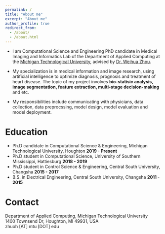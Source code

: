 ```yaml
---
permalink: /
title: "About me"
excerpt: "About me"
author_profile: true
redirect_from: 
  - /about/
  - /about.html
---
```


- I am Computational Science and Engineering PhD candidate in Medical Imaging and Informatics Lab of the Department of Applied Computing at the 
[Michigan Technological University](https://www.mtu.edu/), advised by [Dr. Weihua Zhou](https://pages.mtu.edu/~whzhou/).
  
- My specialization is in medical information and image research, using artificial intelligence to optimize diagnosis, 
  prognosis and treatment of heart disease. The topic of my project involves **bio-statisic analysis, image segmentation, 
  feature extraction, multi-stage decision-making** and etc.
  
- My responsibilities include communicating with physicians, data collection, data preprocssing, model design, model 
  evaluation and model deployment.

Education
======
- Ph.D candidate in Computational Science & Engineering, Michigan Technological University, Houghton **2019 - Present**
- Ph.D student in Computational Science, University of Southern Mississippi, Hattiesburg **2018 - 2019**
- Ph.D student in Control Science & Engineering, Central South University, Changsha **2015 - 2017**
- B.S. in Electrical Engineering, Central South University, Changsha **2011 - 2015**
  
Contact
======
Department of Applied Computing, Michigan Technological University
<br/>1400 Townsend Dr, Houghton, MI 49931, USA
<br/>zhuoh [AT] mtu [DOT] edu
